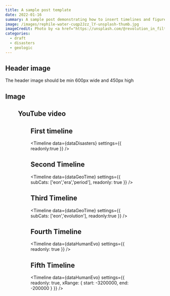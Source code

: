 ```yaml
---
title: A sample post template
date: 2022-01-16
summary: A sample post demonstrating how to insert timelines and figures
image: /images/rephile-water-cuqp2Jzz_lY-unsplash-thumb.jpg
imageCredit: Photo by <a href="https://unsplash.com/@revolution_in_filtration?utm_source=unsplash&utm_medium=referral&utm_content=creditCopyText">RephiLe water</a> on <a href="https://unsplash.com/s/photos/laboratory?utm_source=unsplash&utm_medium=referral&utm_content=creditCopyText">Unsplash</a>
categories: 
  - draft
  - disasters
  - geologic
---
```


<script context="module">

    import Utils from "$lib/Utils.js"
    export const load = async ({ fetch }) => {
        return {
            props: {
                dataDisasters: await Utils.fetchDataset( fetch, 'deaths-from-natural-disasters'),
                dataGeoTime: await Utils.fetchDataset( fetch, 'geologic-timescale'), 
                dataHumanEvo: await Utils.fetchDataset( fetch, 'human-evolution') 
            }
        }
    }
</script>


<script>
    import Timeline from '$lib/Timeline/Timeline.svelte'
    import Figure from '$lib/components/Figure.svelte'

    export let dataDisasters
    export let dataGeoTime
    export let dataHumanEvo
</script>

## Header image

The header image should be min 600px wide and 450px high



## Image

<Figure type="img" caption="Global map indicating the trend of LAI from 1981 to 2016" source="/images/41467_2019_12257_Fig1_HTML-1024w.png"/>

## YouTube video

<Figure type="youtube" caption="Rising CO2 levels greening earth" source="https://www.youtube.com/embed/zOwHT8yS1XI" />


## First timeline

<Timeline 
    data={dataDisasters}
    settings={{
        readonly:true
    }}
/>

## Second Timeline

<Timeline
    data={dataGeoTime}
    settings={{
        subCats: ['eon','era','period'],
        readonly: true
    }}
/>

## Third Timeline

<Timeline
    data={dataGeoTime}
    settings={{
        subCats: ['eon','evolution'],
        readonly:true
    }}
/>

## Fourth Timeline

<Timeline 
    data={dataHumanEvo}
    settings={{
        readonly: true
    }} 
/>

## Fifth Timeline

<Timeline 
    data={dataHumanEvo}
    settings={{
        readonly: true,
        xRange: {
            start: -3200000,
            end: -200000
        }
    }}
/>